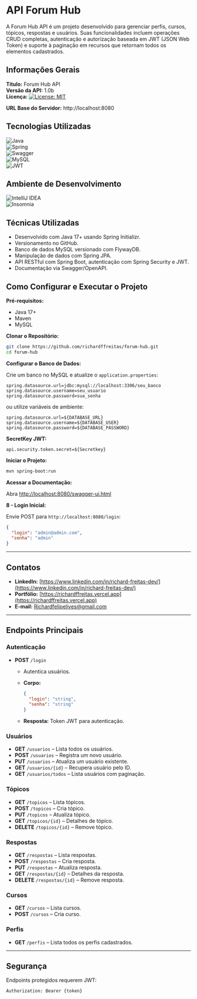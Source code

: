 # API Forum Hub

A Forum Hub API é um projeto desenvolvido para gerenciar perfis, cursos, tópicos, respostas e usuários. Suas funcionalidades incluem operações CRUD completas, autenticação e autorização baseada em JWT (JSON Web Token) e suporte à paginação em recursos que retornam todos os elementos cadastrados.

## Informações Gerais

**Título:** Forum Hub API  
**Versão da API:** 1.0b  
**Licença:** [![License: MIT](https://img.shields.io/badge/License-MIT-gree.svg)](https://opensource.org/licenses/MIT)  

**URL Base do Servidor:** http://localhost:8080  

## Tecnologias Utilizadas

![Java](https://img.shields.io/badge/java-%23ED8B00.svg?style=for-the-badge&logo=openjdk&logoColor=white)  
![Spring](https://img.shields.io/badge/spring-%236DB33F.svg?style=for-the-badge&logo=spring&logoColor=white)  
![Swagger](https://img.shields.io/badge/-Swagger-%23Clojure?style=for-the-badge&logo=swagger&logoColor=white)  
![MySQL](https://img.shields.io/badge/mysql-4479A1.svg?style=for-the-badge&logo=mysql&logoColor=white)  
![JWT](https://img.shields.io/badge/JWT-black?style=for-the-badge&logo=JSON%20web%20tokens)  

## Ambiente de Desenvolvimento

![IntelliJ IDEA](https://img.shields.io/badge/IntelliJIDEA-000000.svg?style=for-the-badge&logo=intellij-idea&logoColor=white)  
![Insomnia](https://img.shields.io/badge/Insomnia-black?style=for-the-badge&logo=insomnia&logoColor=5849BE)  

## Técnicas Utilizadas

- Desenvolvido com Java 17+ usando Spring Initializr.  
- Versionamento no GitHub.  
- Banco de dados MySQL versionado com FlywayDB.  
- Manipulação de dados com Spring JPA.  
- API RESTful com Spring Boot, autenticação com Spring Security e JWT.  
- Documentação via Swagger/OpenAPI.  

## Como Configurar e Executar o Projeto

**Pré-requisitos:**  

- Java 17+  
- Maven  
- MySQL  

**Clonar o Repositório:**  

```bash
git clone https://github.com/richardffreitas/forum-hub.git
cd forum-hub
````

**Configurar o Banco de Dados:**

Crie um banco no MySQL e atualize o `application.properties`:

```properties
spring.datasource.url=jdbc:mysql://localhost:3306/seu_banco
spring.datasource.username=seu_usuario
spring.datasource.password=sua_senha
```

ou utilize variáveis de ambiente:

```properties
spring.datasource.url=${DATABASE_URL}
spring.datasource.username=${DATABASE_USER}
spring.datasource.password=${DATABASE_PASSWORD}
```

**SecretKey JWT:**

```properties
api.security.token.secret=${Secretkey}
```

**Iniciar o Projeto:**

```bash
mvn spring-boot:run
```

**Acessar a Documentação:**

Abra [http://localhost:8080/swagger-ui.html](http://localhost:8080/swagger-ui.html)

**8 - Login Inicial:**

Envie POST para `http://localhost:8080/login`:

```json
{
  "login": "admin@admin.com",
  "senha": "admin"
}
```

---

## Contatos

* **LinkedIn:** [https://www.linkedin.com/in/richard-freitas-dev/](https://www.linkedin.com/in/richard-freitas-dev/)
* **Portfólio:** [https://richardffreitas.vercel.app](https://richardffreitas.vercel.app)
* **E-mail:** [Richardfelipelives@gmail.com](mailto:Richardfelipelives@gmail.com)

---

## Endpoints Principais

### Autenticação

* **POST** `/login`

  * Autentica usuários.
  * **Corpo:**

    ```json
    {
      "login": "string",
      "senha": "string"
    }
    ```
  * **Resposta:** Token JWT para autenticação.

### Usuários

* **GET** `/usuarios` – Lista todos os usuários.
* **POST** `/usuarios` – Registra um novo usuário.
* **PUT** `/usuarios` – Atualiza um usuário existente.
* **GET** `/usuarios/{id}` – Recupera usuário pelo ID.
* **GET** `/usuarios/todos` – Lista usuários com paginação.

### Tópicos

* **GET** `/topicos` – Lista tópicos.
* **POST** `/topicos` – Cria tópico.
* **PUT** `/topicos` – Atualiza tópico.
* **GET** `/topicos/{id}` – Detalhes de tópico.
* **DELETE** `/topicos/{id}` – Remove tópico.

### Respostas

* **GET** `/respostas` – Lista respostas.
* **POST** `/respostas` – Cria resposta.
* **PUT** `/respostas` – Atualiza resposta.
* **GET** `/respostas/{id}` – Detalhes da resposta.
* **DELETE** `/respostas/{id}` – Remove resposta.

### Cursos

* **GET** `/cursos` – Lista cursos.
* **POST** `/cursos` – Cria curso.

### Perfis

* **GET** `/perfis` – Lista todos os perfis cadastrados.

---

## Segurança

Endpoints protegidos requerem JWT:

```
Authorization: Bearer {token}
```

